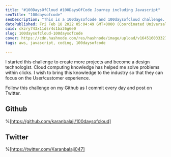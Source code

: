```yaml
---
title: "#100DaysOfCloud #100DaysOfCode Journey including Javascript"
seoTitle: "100daysofcode"
seoDescription: "This is a 100daysofcode and 100daysofcloud challenge. Learn javascript as the base language."
datePublished: Fri Feb 18 2022 05:04:49 GMT+0000 (Coordinated Universal Time)
cuid: ckzry743x11dsr4s1ba26g6e0
slug: 100daysofcloud-100daysofcode
cover: https://cdn.hashnode.com/res/hashnode/image/upload/v1645160333272/Bcz_um3R5Z.png
tags: aws, javascript, coding, 100daysofcode

---
```


 I started this challenge to create more projects and become a design technologist. Cloud computing knowledge has helped me solve problems within clicks. I wish to bring this knowledge to the industry so that they can focus on the User/customer experience.

Follow this challenge on my Github as I commit every day and post on Twitter.

## Github
%[https://github.com/karanbalaji/100daysofcloud]

## Twitter
%[https://twitter.com/Karanbalaji047]